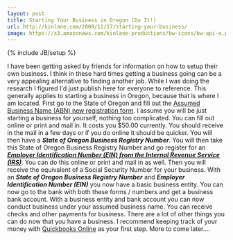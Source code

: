 ```yaml
---
layout: post
title: Starting Your Business in Oregon (Do It!)
url: http://kinlane.com/2009/11/17/starting-your-business/
image: https://s3.amazonaws.com/kinlane-productions/bw-icons/bw-api-a.png
---
```

{% include JB/setup %}
<p>
     I have been getting asked by friends for information on how to setup their own business. I think in these hard times getting a business going can be a very appealing alternative to finding another job. While I was doing the research I figured I'd just publish here for everyone to reference. This generally applies to starting a business in Oregon, because that is where I am located. First go to the State of Oregon and fill out the <a href="http://www.sos.state.or.us/corporation/forms/business.htm" target="_blank">Assumed Business Name (ABN) new registration form</a>. I assume you will be just starting a business for yourself, nothing too complicated. You can fill out online or print and mail in. It costs you $50.00 currently. You should receive in the mail in a few days or if you do online it should be quicker. You will then have a <strong><em>State of Oregon Business Registry Number</em></strong>. You will then take this State of Oregon Business Registry Number and go register for an <strong><em><a href="http://www.irs.gov/businesses/small/article/0,,id=102767,00.html" target="_blank">Employer Identification Number (EIN) from the Internal Revenue Service (IRS)</a></em></strong>. You can do this online or print and mail in as well. Then you will receive the equivalent of a Social Security Number for your business. With an <strong><em>State of Oregon Business Registry Number</em></strong> and <strong><em>Employer Identification Number (EIN)</em></strong> you now have a basic business entity. You can now go to the bank with both these forms / numbers and get a business bank account. With a business entity and bank account you can now conduct business under your assumed business name. You can receive checks and other payments for business. There are a lot of other things you can do now that you have a business. I recommend keeping track of your money with <a href="http://oe.quickbooks.com/" target="_blank">Quickbooks Online</a> as your first step. More to come later....
</p>